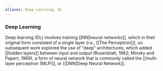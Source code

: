 ```yaml
---
aliases: Deep Learning, DL
---
```

### Deep Learning
Deep learning (DL) involves training [[NN|neural networks]], which in their original form consisted of a single layer (i.e., [[The Perceptron]]), so subsequent work explored the use of “deep” architectures, which added [[hidden layers]] between input and output (Rosenblatt, 1962; Minsky and Papert, 1969), a form of neural network that is commonly called the [[multi-layer perceptron (MLP)]], or [[DNN|Deep Neural Network]]. 
